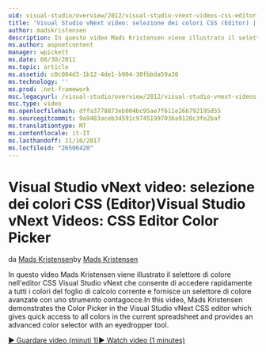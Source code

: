 ```yaml
---
uid: visual-studio/overview/2012/visual-studio-vnext-videos-css-editor-color-picker
title: 'Visual Studio vNext video: selezione dei colori CSS (Editor) | Documenti Microsoft'
author: madskristensen
description: In questo video Mads Kristensen viene illustrato il selettore di colore nell'editor CSS Visual Studio vNext che mostra i colori del foglio di calcolo corrente e fornisce...
ms.author: aspnetcontent
manager: wpickett
ms.date: 08/30/2011
ms.topic: article
ms.assetid: c0c084d3-1b12-4de1-b904-30fbbda59a30
ms.technology: ''
ms.prod: .net-framework
msc.legacyurl: /visual-studio/overview/2012/visual-studio-vnext-videos-css-editor-color-picker
msc.type: video
ms.openlocfilehash: dffa3778873eb004bc95ae7f611e26b792195d55
ms.sourcegitcommit: 9a9483aceb34591c97451997036a9120c3fe2baf
ms.translationtype: MT
ms.contentlocale: it-IT
ms.lasthandoff: 11/10/2017
ms.locfileid: "26506420"
---
```

<a name="visual-studio-vnext-videos-css-editor-color-picker"></a><span data-ttu-id="50f61-103">Visual Studio vNext video: selezione dei colori CSS (Editor)</span><span class="sxs-lookup"><span data-stu-id="50f61-103">Visual Studio vNext Videos: CSS Editor Color Picker</span></span>
====================
<span data-ttu-id="50f61-104">da [Mads Kristensen](https://github.com/madskristensen)</span><span class="sxs-lookup"><span data-stu-id="50f61-104">by [Mads Kristensen](https://github.com/madskristensen)</span></span>

<span data-ttu-id="50f61-105">In questo video Mads Kristensen viene illustrato il selettore di colore nell'editor CSS Visual Studio vNext che consente di accedere rapidamente a tutti i colori del foglio di calcolo corrente e fornisce un selettore di colore avanzate con uno strumento contagocce.</span><span class="sxs-lookup"><span data-stu-id="50f61-105">In this video, Mads Kristensen demonstrates the Color Picker in the Visual Studio vNext CSS editor which gives quick access to all colors in the current spreadsheet and provides an advanced color selector with an eyedropper tool.</span></span>

[<span data-ttu-id="50f61-106">&#9654; Guardare video (minuti 1)</span><span class="sxs-lookup"><span data-stu-id="50f61-106">&#9654; Watch video (1 minutes)</span></span>](https://channel9.msdn.com/Blogs/ASP-NET-Site-Videos/visual-studio-vnext-videos-css-editor-color-picker)
